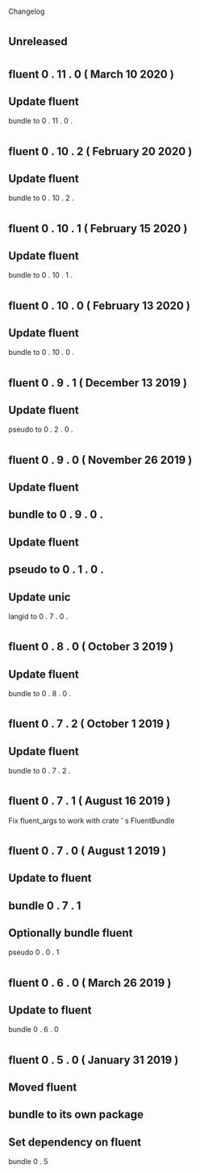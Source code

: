 #
Changelog
#
#
Unreleased
-
#
#
fluent
0
.
11
.
0
(
March
10
2020
)
-
Update
fluent
-
bundle
to
0
.
11
.
0
.
#
#
fluent
0
.
10
.
2
(
February
20
2020
)
-
Update
fluent
-
bundle
to
0
.
10
.
2
.
#
#
fluent
0
.
10
.
1
(
February
15
2020
)
-
Update
fluent
-
bundle
to
0
.
10
.
1
.
#
#
fluent
0
.
10
.
0
(
February
13
2020
)
-
Update
fluent
-
bundle
to
0
.
10
.
0
.
#
#
fluent
0
.
9
.
1
(
December
13
2019
)
-
Update
fluent
-
pseudo
to
0
.
2
.
0
.
#
#
fluent
0
.
9
.
0
(
November
26
2019
)
-
Update
fluent
-
bundle
to
0
.
9
.
0
.
-
Update
fluent
-
pseudo
to
0
.
1
.
0
.
-
Update
unic
-
langid
to
0
.
7
.
0
.
#
#
fluent
0
.
8
.
0
(
October
3
2019
)
-
Update
fluent
-
bundle
to
0
.
8
.
0
.
#
#
fluent
0
.
7
.
2
(
October
1
2019
)
-
Update
fluent
-
bundle
to
0
.
7
.
2
.
#
#
fluent
0
.
7
.
1
(
August
16
2019
)
-
Fix
fluent_args
to
work
with
crate
'
s
FluentBundle
#
#
fluent
0
.
7
.
0
(
August
1
2019
)
-
Update
to
fluent
-
bundle
0
.
7
.
1
-
Optionally
bundle
fluent
-
pseudo
0
.
0
.
1
#
#
fluent
0
.
6
.
0
(
March
26
2019
)
-
Update
to
fluent
-
bundle
0
.
6
.
0
#
#
fluent
0
.
5
.
0
(
January
31
2019
)
-
Moved
fluent
-
bundle
to
its
own
package
-
Set
dependency
on
fluent
-
bundle
0
.
5
